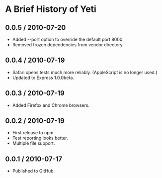 A Brief History of Yeti
=======================

0.0.5 / 2010-07-20
------------------

  * Added --port option to override the default port 8000.
  * Removed frozen dependencies from vendor directory.

0.0.4 / 2010-07-19
------------------

  * Safari opens tests much more reliably. (AppleScript is no longer used.)
  * Updated to Express 1.0.0beta.

0.0.3 / 2010-07-19
------------------

  * Added Firefox and Chrome browsers.

0.0.2 / 2010-07-19
------------------

  * First release to npm.
  * Test reporting looks better.
  * Multiple file support.

0.0.1 / 2010-07-17
------------------

  * Published to GitHub.
